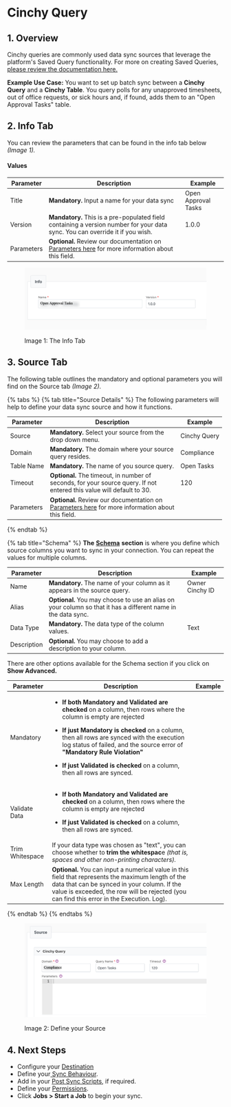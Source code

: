 # Cinchy Query

## 1. Overview

Cinchy queries are commonly used data sync sources that leverage the platform's Saved Query functionality. For more on creating Saved Queries,[ please review the documentation here.](../../../guides-for-using-cinchy/builder-guides/saved-queries.md)

**Example Use Case:** You want to set up batch sync between a **Cinchy Query** and a **Cinchy Table**. You query polls for any unapproved timesheets, out of office requests, or sick hours and, if found, adds them to an "Open Approval Tasks" table.&#x20;



## 2. Info Tab

You can review the parameters that can be found in the info tab below _(Image 1)._

#### Values

| Parameter  | Description                                                                                                                                                   | Example             |
| ---------- | ------------------------------------------------------------------------------------------------------------------------------------------------------------- | ------------------- |
| Title      | **Mandatory.** Input a name for your data sync                                                                                                                | Open Approval Tasks |
| Version    | **Mandatory.** This is a pre-populated field containing a version number for your data sync. You can override it if you wish.                                 | 1.0.0               |
| Parameters | **Optional.** Review our documentation on [Parameters here](../../building-data-syncs/advanced-settings/parameters.md) for more information about this field. |                     |

<figure><img src="../../../.gitbook/assets/image (161).png" alt=""><figcaption><p>Image 1: The Info Tab</p></figcaption></figure>

## 3. Source Tab

The following table outlines the mandatory and optional parameters you will find on the Source tab _(Image 2)._

{% tabs %}
{% tab title="Source Details" %}
The following parameters will help to define your data sync source and how it functions.

<table><thead><tr><th>Parameter</th><th width="289.66666666666663">Description</th><th>Example</th></tr></thead><tbody><tr><td>Source</td><td><strong>Mandatory.</strong> Select your source from the drop down menu.</td><td>Cinchy Query</td></tr><tr><td>Domain</td><td><strong>Mandatory.</strong> The domain where your source query resides.</td><td>Compliance</td></tr><tr><td>Table Name</td><td><strong>Mandatory.</strong> The name of you source query.</td><td>Open Tasks</td></tr><tr><td>Timeout</td><td><strong>Optional.</strong> The timeout, in number of seconds, for your source query. If not entered this value will default to 30.</td><td>120</td></tr><tr><td>Parameters</td><td><strong>Optional.</strong> Review our documentation on <a href="../../building-data-syncs/advanced-settings/parameters.md">Parameters here</a> for more information about this field.</td><td></td></tr></tbody></table>
{% endtab %}

{% tab title="Schema" %}
**The** [**Schema**](../../building-data-syncs/columns-and-mappings/#2.-schema-columns) **section** is where you define which source columns you want to sync in your connection. You can repeat the values for multiple columns.

| Parameter   | Description                                                                                                   | Example         |
| ----------- | ------------------------------------------------------------------------------------------------------------- | --------------- |
| Name        | **Mandatory.** The name of your column as it appears in the source query.                                     | Owner Cinchy ID |
| Alias       | **Optional.** You may choose to use an alias on your column so that it has a different name in the data sync. |                 |
| Data Type   | **Mandatory.** The data type of the column values.                                                            | Text            |
| Description | **Optional.** You may choose to add a description to your column.                                             |                 |



There are other options available for the Schema section if you click on **Show Advanced.**

| Parameter       | Description                                                                                                                                                                                                                                                                                                                                                                                                                                                                           | Example |
| --------------- | ------------------------------------------------------------------------------------------------------------------------------------------------------------------------------------------------------------------------------------------------------------------------------------------------------------------------------------------------------------------------------------------------------------------------------------------------------------------------------------- | ------- |
| Mandatory       | <ul><li><strong>If both Mandatory and Validated</strong> <strong>are checked</strong> on a column, then rows where the column is empty are rejected</li></ul><ul><li><strong>If just Mandatory is checked</strong> on a column, then all rows are synced with the execution log status of failed, and the source error of <strong>"Mandatory Rule Violation"</strong></li></ul><ul><li><strong>If just Validated is checked</strong> on a column, then all rows are synced.</li></ul> |         |
| Validate Data   | <ul><li><strong>If both Mandatory and Validated</strong> <strong>are checked</strong> on a column, then rows where the column is empty are rejected</li></ul><ul><li><strong>If just Validated is checked</strong> on a column, then all rows are synced.</li></ul>                                                                                                                                                                                                                   |         |
| Trim Whitespace | If your data type was chosen as "text", you can choose whether to **trim the whitespac**e _(that is, spaces and other non-printing characters)._                                                                                                                                                                                                                                                                                                                                      |         |
| Max Length      | **Optional.** You can input a numerical value in this field that represents the maximum length of the data that can be synced in your column. If the value is exceeded, the row will be rejected (you can find this error in the Execution. Log).                                                                                                                                                                                                                                     |         |
{% endtab %}
{% endtabs %}

<figure><img src="../../../.gitbook/assets/image (576).png" alt=""><figcaption><p>Image 2: Define your Source</p></figcaption></figure>

## 4. Next Steps

* Configure your [Destination](../../supported-data-sync-destinations/)
* Define your[ Sync Behaviour](../../building-data-syncs/sync-behaviour.md).
* Add in your [Post Sync Scripts](../../building-data-syncs/advanced-settings/post-sync-scripts.md), if required.
* Define your [Permissions](../../building-data-syncs/#2.-create-a-data-sync-configuration).
* Click **Jobs > Start a Job** to begin your sync.
